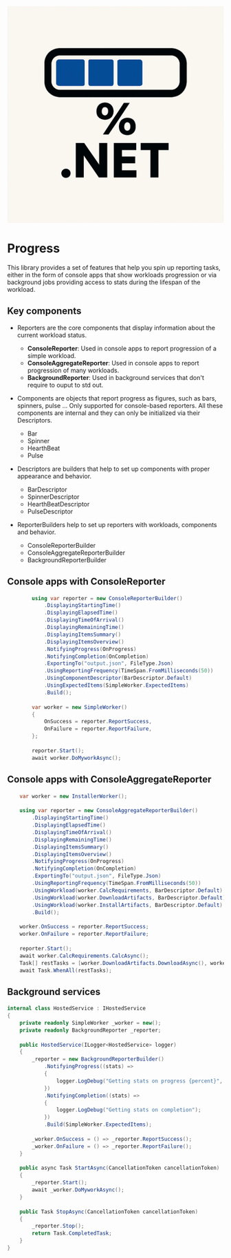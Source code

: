 ![Progress](logo512x512.png)

# Progress

This library provides a set of features that help you spin up reporting tasks, either in the form of console apps that show workloads progression or via background jobs providing access to stats during the lifespan of the workload.

## Key components
- Reporters are the core components that display information about the current workload status.
    - **ConsoleReporter**: Used in console apps to report progression of a simple workload.
    - **ConsoleAggregateReporter**: Used in console apps to report progression of many workloads.
    - **BackgroundReporter**: Used in background services that don't require to ouput to std out.

- Components are objects that report progress as figures, such as bars, spinners, pulse ... Only supported for console-based reporters. All these components are internal and they can only be initialized via their Descriptors.
    - Bar
    - Spinner
    - HearthBeat
    - Pulse

- Descriptors are builders that help to set up components with proper appearance and behavior.
    - BarDescriptor
    - SpinnerDescriptor
    - HearthBeatDescriptor
    - PulseDescriptor

- ReporterBuilders help to set up reporters with workloads, components and behavior.
    - ConsoleReporterBuilder
    - ConsoleAggregateReporterBuilder
    - BackgroundReporterBuilder

## Console apps with ConsoleReporter

```csharp
        using var reporter = new ConsoleReporterBuilder()
            .DisplayingStartingTime()
            .DisplayingElapsedTime()
            .DisplayingTimeOfArrival()
            .DisplayingRemainingTime()
            .DisplayingItemsSummary()
            .DisplayingItemsOverview()
            .NotifyingProgress(OnProgress)
            .NotifyingCompletion(OnCompletion)
            .ExportingTo("output.json", FileType.Json)
            .UsingReportingFrequency(TimeSpan.FromMilliseconds(50))
            .UsingComponentDescriptor(BarDescriptor.Default)
            .UsingExpectedItems(SimpleWorker.ExpectedItems)
            .Build();

        var worker = new SimpleWorker()
        {
            OnSuccess = reporter.ReportSuccess,
            OnFailure = reporter.ReportFailure,
        };

        reporter.Start();
        await worker.DoMyworkAsync();
```

## Console apps with ConsoleAggregateReporter

```csharp
    var worker = new InstallerWorker();

    using var reporter = new ConsoleAggregateReporterBuilder()
        .DisplayingStartingTime()
        .DisplayingElapsedTime()
        .DisplayingTimeOfArrival()
        .DisplayingRemainingTime()
        .DisplayingItemsSummary()
        .DisplayingItemsOverview()
        .NotifyingProgress(OnProgress)
        .NotifyingCompletion(OnCompletion)
        .ExportingTo("output.json", FileType.Json)
        .UsingReportingFrequency(TimeSpan.FromMilliseconds(50))
        .UsingWorkload(worker.CalcRequirements, BarDescriptor.Default)
        .UsingWorkload(worker.DownloadArtifacts, BarDescriptor.Default)
        .UsingWorkload(worker.InstallArtifacts, BarDescriptor.Default)
        .Build();

    worker.OnSuccess = reporter.ReportSuccess;
    worker.OnFailure = reporter.ReportFailure;

    reporter.Start();
    await worker.CalcRequirements.CalcAsync();
    Task[] restTasks = [worker.DownloadArtifacts.DownloadAsync(), worker.InstallArtifacts.InstallAsync()];
    await Task.WhenAll(restTasks);
```


## Background services

```csharp
internal class HostedService : IHostedService
{
    private readonly SimpleWorker _worker = new();
    private readonly BackgroundReporter _reporter;

    public HostedService(ILogger<HostedService> logger)
    {
        _reporter = new BackgroundReporterBuilder()
            .NotifyingProgress((stats) =>
            {
                logger.LogDebug("Getting stats on progress {percent}", stats.CurrentPercent);
            })
            .NotifyingCompletion((stats) =>
            {
                logger.LogDebug("Getting stats on completion");
            })
            .Build(SimpleWorker.ExpectedItems);

        _worker.OnSuccess = () => _reporter.ReportSuccess();
        _worker.OnFailure = () => _reporter.ReportFailure();
    }

    public async Task StartAsync(CancellationToken cancellationToken)
    {        
        _reporter.Start();
        await _worker.DoMyworkAsync();
    }

    public Task StopAsync(CancellationToken cancellationToken)
    {
        _reporter.Stop();
        return Task.CompletedTask;
    }
}
```